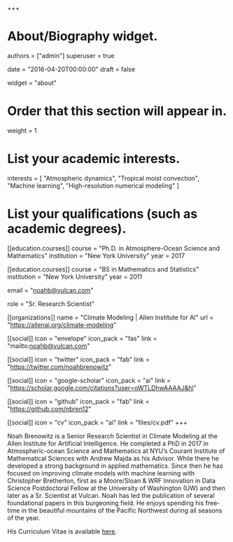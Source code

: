 +++
# About/Biography widget.

authors = ["admin"]
superuser = true

date = "2016-04-20T00:00:00"
draft = false

widget = "about"

# Order that this section will appear in.
weight = 1

# List your academic interests.
interests = [
    "Atmospheric dynamics",
    "Tropical moist convection",
    "Machine learning",
    "High-resolution numerical modeling"
]

# List your qualifications (such as academic degrees).


[[education.courses]]
  course = "Ph.D. in Atmosphere-Ocean Science and Mathematics"
  institution = "New York University"
  year = 2017

[[education.courses]]
  course = "BS in Mathematics and Statistics"
  institution = "New York University"
  year = 2011
 
email = "noahb@vulcan.com"

role = "Sr. Research Scientist"

[[organizations]]
name = "Climate Modeling | Allen Institute for AI"
url = "https://allenai.org/climate-modeling"

[[social]]
icon = "envelope"
icon_pack = "fas"
link = "mailto:noahb@vulcan.com"

[[social]]
icon = "twitter"
icon_pack = "fab"
link = "https://twitter.com/noahbrenowitz"

[[social]]
icon = "google-scholar"
icon_pack = "ai"
link = "https://scholar.google.com/citations?user=oWTLDhwAAAAJ&hl"

[[social]]
icon = "github"
icon_pack = "fab"
link = "https://github.com/nbren12"

[[social]]
icon = "cv"
icon_pack = "ai"
link = "files/cv.pdf"
+++

Noah Brenowitz is a Senior Research Scientist in Climate Modeling at the Allen Institute for Artificial Intelligence. He completed a PhD in 2017 in Atmospheric-ocean Science and Mathematics at NYU’s Courant Institute of Mathematical Sciences with Andrew Majda as his Advisor. While there he developed a strong background in applied mathematics. Since then he has focused on improving climate models with machine learning with Christopher Bretherton, first as a Moore/Sloan & WRF Innovation in Data Science Postdoctoral Fellow at the University of Washington (UW) and then later as a Sr. Scientist at Vulcan. Noah has led the publication of several foundational papers in this burgeoning field. He enjoys spending his free-time in the beautiful mountains of the Pacific Northwest during all seasons of the year.


His Curriculum Vitae is available [here](files/cv.pdf).

